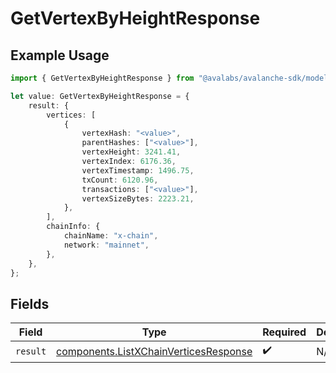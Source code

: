 # GetVertexByHeightResponse

## Example Usage

```typescript
import { GetVertexByHeightResponse } from "@avalabs/avalanche-sdk/models/operations";

let value: GetVertexByHeightResponse = {
    result: {
        vertices: [
            {
                vertexHash: "<value>",
                parentHashes: ["<value>"],
                vertexHeight: 3241.41,
                vertexIndex: 6176.36,
                vertexTimestamp: 1496.75,
                txCount: 6120.96,
                transactions: ["<value>"],
                vertexSizeBytes: 2223.21,
            },
        ],
        chainInfo: {
            chainName: "x-chain",
            network: "mainnet",
        },
    },
};
```

## Fields

| Field                                                                                          | Type                                                                                           | Required                                                                                       | Description                                                                                    |
| ---------------------------------------------------------------------------------------------- | ---------------------------------------------------------------------------------------------- | ---------------------------------------------------------------------------------------------- | ---------------------------------------------------------------------------------------------- |
| `result`                                                                                       | [components.ListXChainVerticesResponse](../../models/components/listxchainverticesresponse.md) | :heavy_check_mark:                                                                             | N/A                                                                                            |